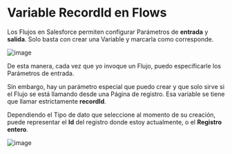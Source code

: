 # Variable RecordId en Flows

Los Flujos en Salesforce permiten configurar Parámetros de **entrada** y **salida**. Solo basta con crear una Variable y marcarla como corresponde. 

![image](https://github.com/user-attachments/assets/50947d0d-1dbc-48eb-b59e-1af9bdefa13f)

De esta manera, cada vez que yo invoque un Flujo, puedo especificarle los Parámetros de entrada. 

Sin embargo, hay un parámetro especial que puedo crear y que solo sirve si el Flujo se está llamando desde una Página de registro. Esa variable se tiene que llamar estrictamente **recordId**.

Dependiendo el Tipo de dato que seleccione al momento de su creación, puede representar el **Id** del registro donde estoy actualmente, o el **Registro entero**. 

![image](https://github.com/user-attachments/assets/03198223-139e-45fa-8b83-83a6603d6d45)

